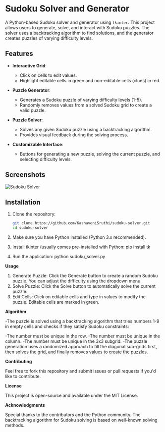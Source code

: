 # Sudoku Solver and Generator

A Python-based Sudoku solver and generator using `tkinter`. This project allows users to generate, solve, and interact with Sudoku puzzles. The solver uses a backtracking algorithm to find solutions, and the generator creates puzzles of varying difficulty levels.

## Features

- **Interactive Grid**: 
  - Click on cells to edit values.
  - Highlight editable cells in green and non-editable cells (clues) in red.
  
- **Puzzle Generator**:
  - Generates a Sudoku puzzle of varying difficulty levels (1-5).
  - Randomly removes values from a solved Sudoku grid to create a valid puzzle.

- **Puzzle Solver**:
  - Solves any given Sudoku puzzle using a backtracking algorithm.
  - Provides visual feedback during the solving process.

- **Customizable Interface**:
  - Buttons for generating a new puzzle, solving the current puzzle, and selecting difficulty levels.

## Screenshots

![Sudoku Solver]()



## Installation

1. Clone the repository:
   ```bash
   git clone https://github.com/KashaveniSruthi/sudoku-solver.git
   cd sudoku-solver
   
2. Make sure you have Python installed (Python 3.x recommended).

3. Install tkinter (usually comes pre-installed with Python:
     pip install tk
4. Run the application:
     python sudoku_solver.py

**Usage**

1. Generate Puzzle: Click the Generate button to create a random Sudoku puzzle. You can adjust the difficulty using the dropdown menu.
2. Solve Puzzle: Click the Solve button to automatically solve the current puzzle.
3. Edit Cells: Click on editable cells and type in values to modify the puzzle. Editable cells are marked in green.

**Algorithm**

-The puzzle is solved using a backtracking algorithm that tries numbers 1-9 in empty cells and checks if they satisfy Sudoku constraints:

  -The number must be unique in the row.
  -The number must be unique in the column.
  -The number must be unique in the 3x3 subgrid.
-The puzzle generation uses a randomized approach to fill the diagonal sub-grids first, then solves the grid, and finally removes values to create the puzzles.

**Contributing**

Feel free to fork this repository and submit issues or pull requests if you'd like to contribute.

**License**

This project is open-source and available under the MIT License.

**Acknowledgments**

Special thanks to the contributors and the Python community.
The backtracking algorithm for Sudoku solving is based on well-known solving methods.
